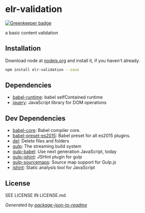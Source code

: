 # elr-validation 

[![Greenkeeper badge](https://badges.greenkeeper.io/Beth3346/elr-validation.svg)](https://greenkeeper.io/)

a basic content validation

## Installation

Download node at [nodejs.org](http://nodejs.org) and install it, if you haven't already.

```sh
npm install elr-validation --save
```



## Dependencies

- [babel-runtime](https://github.com/babel/babel/tree/master/packages): babel selfContained runtime
- [jquery](https://github.com/jquery/jquery): JavaScript library for DOM operations

## Dev Dependencies

- [babel-core](https://github.com/babel/babel/tree/master/packages): Babel compiler core.
- [babel-preset-es2015](https://github.com/babel/babel/tree/master/packages): Babel preset for all es2015 plugins.
- [del](https://github.com/sindresorhus/del): Delete files and folders
- [gulp](https://github.com/gulpjs/gulp): The streaming build system
- [gulp-babel](https://github.com/babel/gulp-babel): Use next generation JavaScript, today
- [gulp-jshint](https://github.com/spalger/gulp-jshint): JSHint plugin for gulp
- [gulp-sourcemaps](https://github.com/floridoo/gulp-sourcemaps): Source map support for Gulp.js
- [jshint](https://github.com/jshint/jshint): Static analysis tool for JavaScript


## License

SEE LICENSE IN LICENSE.md

_Generated by [package-json-to-readme](https://github.com/zeke/package-json-to-readme)_
